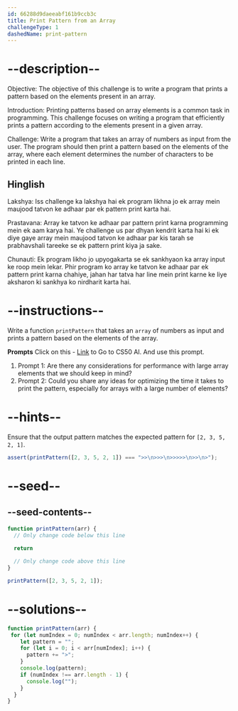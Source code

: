 ```yaml
---
id: 66288d9daeeabf161b9ccb3c
title: Print Pattern from an Array
challengeType: 1
dashedName: print-pattern
---
```


# --description--

Objective: The objective of this challenge is to write a program that prints a pattern based on the elements present in an array.

Introduction: Printing patterns based on array elements is a common task in programming. This challenge focuses on writing a program that efficiently prints a pattern according to the elements present in a given array.

Challenge: Write a program that takes an array of numbers as input from the user. The program should then print a pattern based on the elements of the array, where each element determines the number of characters to be printed in each line.

<h2>Hinglish</h2>

Lakshya: Iss challenge ka lakshya hai ek program likhna jo ek array mein maujood tatvon ke adhaar par ek pattern print karta hai.

Prastavana: Array ke tatvon ke adhaar par pattern print karna programming mein ek aam karya hai. Ye challenge us par dhyan kendrit karta hai ki ek diye gaye array mein maujood tatvon ke adhaar par kis tarah se prabhavshali tareeke se ek pattern print kiya ja sake.

Chunauti: Ek program likho jo upyogakarta se ek sankhyaon ka array input ke roop mein lekar. Phir program ko array ke tatvon ke adhaar par ek pattern print karna chahiye, jahan har tatva har line mein print karne ke liye aksharon ki sankhya ko nirdharit karta hai.

# --instructions--


Write a function `printPattern` that takes an `array` of numbers as input and prints a pattern based on the elements of the array.

**Prompts**
Click on this - <a href = "https://cs50.ai/chat">Link</a> to Go to CS50 AI.
And use this prompt.

1. Prompt 1: Are there any considerations for performance with large array elements that we should keep in mind?</br>
2. Prompt 2: Could you share any ideas for optimizing the time it takes to print the pattern, especially for arrays with a large number of elements?

# --hints--

Ensure that the output pattern matches the expected pattern for `[2, 3, 5, 2, 1]`.

```js
assert(printPattern([2, 3, 5, 2, 1]) === ">>\n>>>\n>>>>>\n>>\n>");
```

# --seed--
## --seed-contents--

```js
function printPattern(arr) {
  // Only change code below this line

  return
  
  // Only change code above this line
}

printPattern([2, 3, 5, 2, 1]);
```

# --solutions--

```js
function printPattern(arr) {
 for (let numIndex = 0; numIndex < arr.length; numIndex++) {
    let pattern = "";
    for (let i = 0; i < arr[numIndex]; i++) {
      pattern += ">";
    }
    console.log(pattern);
    if (numIndex !== arr.length - 1) {
      console.log(""); 
    }
  }
}

```

